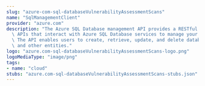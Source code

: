 ```yaml
---
slug: "azure-com-sql-databaseVulnerabilityAssessmentScans"
name: "SqlManagementClient"
provider: "azure.com"
description: "The Azure SQL Database management API provides a RESTful set of web\
  \ APIs that interact with Azure SQL Database services to manage your databases.\
  \ The API enables users to create, retrieve, update, and delete databases, servers,\
  \ and other entities."
logo: "azure.com-sql-databaseVulnerabilityAssessmentScans-logo.png"
logoMediaType: "image/png"
tags:
- name: "cloud"
stubs: "azure.com-sql-databaseVulnerabilityAssessmentScans-stubs.json"
---
```

